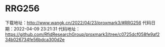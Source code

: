 # RRG256
下载地址：http://www.wangk.cn/2022/04/23/proxmark3/#RRG256
代码日期：2022-04-09 23:21:31
代码地址：https://github.com/RfidResearchGroup/proxmark3/tree/c0725dcf058fe9af234b026734fe56bdca300d2e
